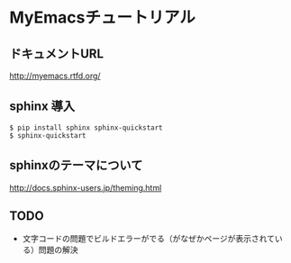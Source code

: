 MyEmacsチュートリアル
==

## ドキュメントURL

http://myemacs.rtfd.org/

## sphinx 導入

```
$ pip install sphinx sphinx-quickstart
$ sphinx-quickstart
```

## sphinxのテーマについて

http://docs.sphinx-users.jp/theming.html

## TODO

* 文字コードの問題でビルドエラーがでる（がなぜかページが表示されている）問題の解決
